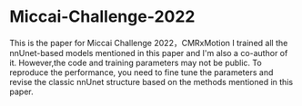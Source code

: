 # Miccai-Challenge-2022
This is the paper for Miccai Challenge 2022，CMRxMotion
I trained all the nnUnet-based models mentioned in this paper and I'm also a co-author of it.
However,the code and training parameters may not be public.
To reproduce the performance, you need to fine tune the parameters and revise the classic nnUnet structure based on the methods mentioned in this paper.
